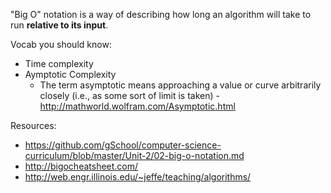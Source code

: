 "Big O" notation is a way of describing how long an algorithm will take to run **relative to its input**.

Vocab you should know:

- Time complexity
- Aymptotic Complexity 
    - The term asymptotic means approaching a value or curve arbitrarily closely (i.e., as some sort of limit is taken) - http://mathworld.wolfram.com/Asymptotic.html

Resources:

- https://github.com/gSchool/computer-science-curriculum/blob/master/Unit-2/02-big-o-notation.md
- http://bigocheatsheet.com/
- http://web.engr.illinois.edu/~jeffe/teaching/algorithms/